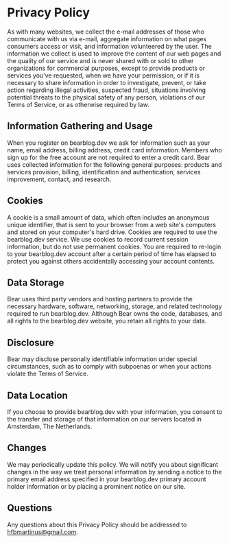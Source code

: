 # Privacy Policy
As with many websites, we collect the e-mail addresses of those who communicate with us via e-mail, aggregate information on what pages consumers access or visit, and information volunteered by the user. The information we collect is used to improve the content of our web pages and the quality of our service and is never shared with or sold to other organizations for commercial purposes, except to provide products or services you've requested, when we have your permission, or if it is necessary to share information in order to investigate, prevent, or take action regarding illegal activities, suspected fraud, situations involving potential threats to the physical safety of any person, violations of our Terms of Service, or as otherwise required by law.

## Information Gathering and Usage
When you register on bearblog.dev we ask for information such as your name, email address, billing address, credit card information. Members who sign up for the free account are not required to enter a credit card.
Bear uses collected information for the following general purposes: products and services provision, billing, identification and authentication, services improvement, contact, and research.

## Cookies
A cookie is a small amount of data, which often includes an anonymous unique identifier, that is sent to your browser from a web site's computers and stored on your computer's hard drive.
Cookies are required to use the bearblog.dev service.
We use cookies to record current session information, but do not use permanent cookies. You are required to re-login to your bearblog.dev account after a certain period of time has elapsed to protect you against others accidentally accessing your account contents.

## Data Storage
Bear uses third party vendors and hosting partners to provide the necessary hardware, software, networking, storage, and related technology required to run bearblog.dev. Although Bear owns the code, databases, and all rights to the bearblog.dev website, you retain all rights to your data.

## Disclosure
Bear may disclose personally identifiable information under special circumstances, such as to comply with subpoenas or when your actions violate the Terms of Service.

## Data Location
If you choose to provide bearblog.dev with your information, you consent to the transfer and storage of that information on our servers located in Amsterdam, The Netherlands.

## Changes
We may periodically update this policy. We will notify you about significant changes in the way we treat personal information by sending a notice to the primary email address specified in your bearblog.dev primary account holder information or by placing a prominent notice on our site.

## Questions
Any questions about this Privacy Policy should be addressed to hfbmartinus@gmail.com.
